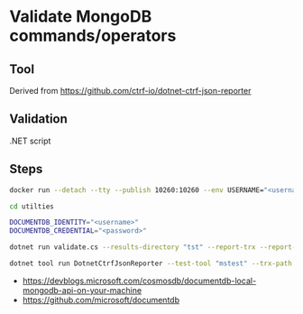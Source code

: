 # Validate MongoDB commands/operators

## Tool

Derived from https://github.com/ctrf-io/dotnet-ctrf-json-reporter

## Validation

.NET script

## Steps

```bash
docker run --detach --tty --publish 10260:10260 --env USERNAME="<username>" --env PASSWORD="<password>" ghcr.io/microsoft/documentdb/documentdb-local:latest
```

```bash
cd utilties
```

```bash
DOCUMENTDB_IDENTITY="<username>"
DOCUMENTDB_CREDENTIAL="<password>"
```

```bash
dotnet run validate.cs --results-directory "tst" --report-trx --report-trx-filename "results.trx" --no-ansi --ignore-exit-code "2"
```

```bash
dotnet tool run DotnetCtrfJsonReporter --test-tool "mstest" --trx-path "tst/results.trx" --output-directory "ctrf" --output-filename "report.json"
```

- <https://devblogs.microsoft.com/cosmosdb/documentdb-local-mongodb-api-on-your-machine>
- <https://github.com/microsoft/documentdb>

